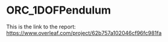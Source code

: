 # ORC_1DOFPendulum
This is the link to the report: 
https://www.overleaf.com/project/62b757a102046cf96fc981fa
